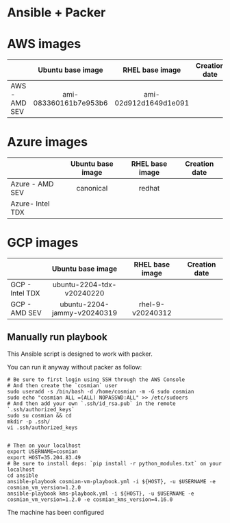 # Ansible + Packer

# AWS images

|               |   Ubuntu base image   |    RHEL base image    | Creation date |
|:--------------|:---------------------:|:---------------------:|---------------|
| AWS - AMD SEV | ami-083360161b7e953b6 | ami-02d912d1649d1e091 |               |

# Azure images

|                  | Ubuntu base image | RHEL base image | Creation date |
|:-----------------|:-----------------:|:---------------:|---------------|
| Azure - AMD SEV  |     canonical     |     redhat      |               |
| Azure- Intel TDX |                   |                 |               |

# GCP images

|                 |      Ubuntu base image      | RHEL base image  | Creation date |
|:----------------|:---------------------------:|:----------------:|---------------|
| GCP - Intel TDX |  ubuntu-2204-tdx-v20240220  |                  |               |
| GCP - AMD SEV   | ubuntu-2204-jammy-v20240319 | rhel-9-v20240312 |               |

## Manually run playbook

This Ansible script is designed to work with packer.

You can run it anyway without packer as follow:

```console
# Be sure to first login using SSH through the AWS Console
# And then create the `cosmian` user
sudo useradd -s /bin/bash -d /home/cosmian -m -G sudo cosmian
sudo echo "cosmian ALL =(ALL) NOPASSWD:ALL" >> /etc/sudoers
# And then add your own `.ssh/id_rsa.pub` in the remote `.ssh/authorized_keys`
sudo su cosmian && cd
mkdir -p .ssh/
vi .ssh/authorized_keys


# Then on your localhost
export USERNAME=cosmian
export HOST=35.204.83.49
# Be sure to install deps: `pip install -r python_modules.txt` on your localhost
cd ansible
ansible-playbook cosmian-vm-playbook.yml -i ${HOST}, -u $USERNAME -e cosmian_vm_version=1.2.0
ansible-playbook kms-playbook.yml -i ${HOST}, -u $USERNAME -e cosmian_vm_version=1.2.0 -e cosmian_kms_version=4.16.0
```

The machine has been configured
